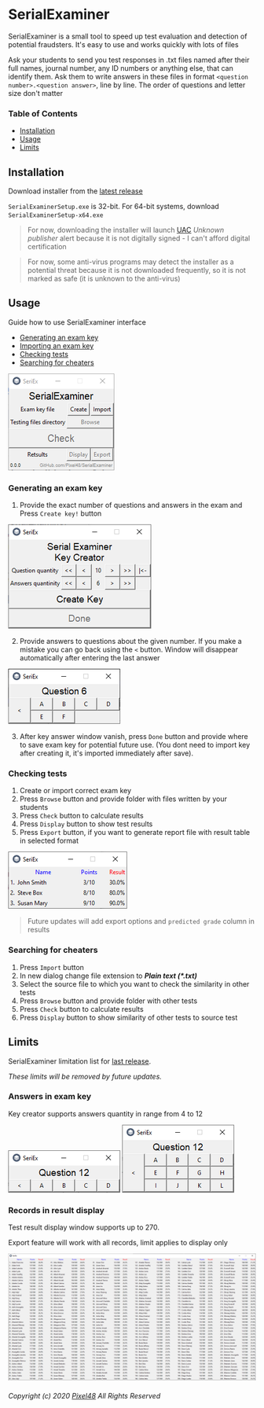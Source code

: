 # SerialExaminer
  SerialExaminer is a small tool to speed up test evaluation and detection of potential fraudsters. It's easy to use and works quickly with lots of files

  Ask your students to send you test responses in .txt files named after their full names, journal number, any ID numbers or anything else, that can identify them. Ask them to write answers in these files in format `<question number>.<question answer>`, line by line. The order of questions and letter size don't matter

### Table of Contents
  - [Installation](https://github.com/Pixel48/SerialExaminer#installation)
  - [Usage](https://github.com/Pixel48/SerialExaminer#usage)
  - [Limits](https://github.com/Pixel48/SerialExaminer#limits)

## Installation
  Download installer from the [latest release](https://github.com/Pixel48/SerialExaminer/releases/latest)

  `SerialExaminerSetup.exe` is 32-bit. For 64-bit systems, download `SerialExaminerSetup-x64.exe`
  > For now, downloading the installer will launch [UAC](https://en.wikipedia.org/wiki/User_Account_Control) *Unknown publisher* alert because it is not digitally signed - I can't afford digital certification

  > For now, some anti-virus programs may detect the installer as a potential threat because it is not downloaded frequently, so it is not marked as safe (it is unknown to the anti-virus)

## Usage
  Guide how to use SerialExaminer interface
  - [Generating an exam key](https://github.com/Pixel48/SerialExaminer#generating-an-exam-key)
  - [Importing an exam key](https://github.com/Pixel48/SerialExaminer#importing-an-exam-key)
  - [Checking tests](https://github.com/Pixel48/SerialExaminer#checking-tests)
  - [Searching for cheaters](https://github.com/Pixel48/SerialExaminer#searching-for-cheaters)

  ![Main window dummy](./docs/img/main_window.png)

### Generating an exam key
  1. Provide the exact number of questions and answers in the exam and Press `Create key!` button

  ![Key parameters](./docs/img/key_parameters.png)

  2. Provide answers to questions about the given number. If you make a mistake you can go back using the `<` button. Window will disappear automatically after entering the last answer

  ![Key data](./docs/img/key_ans.png)

  3. After key answer window vanish, press `Done` button and provide where to save exam key for potential future use. (You dont need to import key after creating it, it's imported immediately after save).

### Checking tests
  1. Create or import correct exam key
  2. Press `Browse` button and provide folder with files written by your students
  3. Press `Check` button to calculate results
  4. Press `Display` button to show test results
  5. Press `Export` button, if you want to generate report file with result table in selected format

  ![Result window](./docs/img/results.png)
  > Future updates will add export options and `predicted grade` column in results

### Searching for cheaters
  1. Press `Import` button
  2. In new dialog change file extension to ***Plain text (\*.txt)***
  3. Select the source file to which you want to check the similarity in other tests
  4. Press `Browse` button and provide folder with other tests
  5. Press `Check` button to calculate results
  6. Press `Display` button to show similarity of other tests to source test

## Limits
  SerialExaminer limitation list for [last release](https://github.com/Pixel48/SerialExaminer/releases/latest).

  *These limits will be removed by future updates.*

### Answers in exam key
  Key creator supports answers quantity in range from 4 to 12

  ![Minimum answers quantity](./docs/img/limit_min_answers_quantity.png)
  ![Maximum answers quantity](./docs/img/limit_max_answers_quantity.png)

### Records in result display
  Test result display window supports up to 270.

  Export feature will work with all records, limit applies to display only

  ![Maximum result display records](./docs/img/limit_results_display.png)

###### Copyright (c) 2020 [Pixel48](https://github.com/Pixel48/) All Rights Reserved
